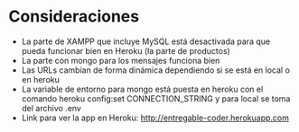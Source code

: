 # Consideraciones
- La parte de XAMPP que incluye MySQL está desactivada para que pueda funcionar bien en Heroku (la parte de productos)
- La parte con mongo para los mensajes funciona bien
- Las URLs cambian de forma dinámica dependiendo si se está en local o en heroku
- La variable de entorno para mongo está puesta en heroku con el comando heroku config:set CONNECTION_STRING y para local se toma del archivo .env
- Link para ver la app en Heroku: http://entregable-coder.herokuapp.com